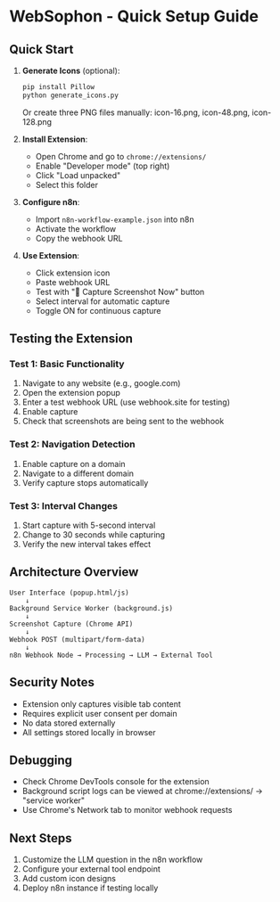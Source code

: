 # WebSophon - Quick Setup Guide

## Quick Start

1. **Generate Icons** (optional):
   ```bash
   pip install Pillow
   python generate_icons.py
   ```
   Or create three PNG files manually: icon-16.png, icon-48.png, icon-128.png

2. **Install Extension**:
   - Open Chrome and go to `chrome://extensions/`
   - Enable "Developer mode" (top right)
   - Click "Load unpacked"
   - Select this folder

3. **Configure n8n**:
   - Import `n8n-workflow-example.json` into n8n
   - Activate the workflow
   - Copy the webhook URL

4. **Use Extension**:
   - Click extension icon
   - Paste webhook URL
   - Test with "📸 Capture Screenshot Now" button
   - Select interval for automatic capture
   - Toggle ON for continuous capture

## Testing the Extension

### Test 1: Basic Functionality
1. Navigate to any website (e.g., google.com)
2. Open the extension popup
3. Enter a test webhook URL (use webhook.site for testing)
4. Enable capture
5. Check that screenshots are being sent to the webhook

### Test 2: Navigation Detection
1. Enable capture on a domain
2. Navigate to a different domain
3. Verify capture stops automatically

### Test 3: Interval Changes
1. Start capture with 5-second interval
2. Change to 30 seconds while capturing
3. Verify the new interval takes effect

## Architecture Overview

```
User Interface (popup.html/js)
    ↓
Background Service Worker (background.js)
    ↓
Screenshot Capture (Chrome API)
    ↓
Webhook POST (multipart/form-data)
    ↓
n8n Webhook Node → Processing → LLM → External Tool
```

## Security Notes

- Extension only captures visible tab content
- Requires explicit user consent per domain
- No data stored externally
- All settings stored locally in browser

## Debugging

- Check Chrome DevTools console for the extension
- Background script logs can be viewed at chrome://extensions/ → "service worker"
- Use Chrome's Network tab to monitor webhook requests

## Next Steps

1. Customize the LLM question in the n8n workflow
2. Configure your external tool endpoint
3. Add custom icon designs
4. Deploy n8n instance if testing locally 